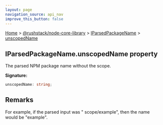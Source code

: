 ```yaml
---
layout: page
navigation_source: api_nav
improve_this_button: false
---
```



[Home](./index.md) &gt; [@rushstack/node-core-library](./node-core-library.md) &gt; [IParsedPackageName](./node-core-library.iparsedpackagename.md) &gt; [unscopedName](./node-core-library.iparsedpackagename.unscopedname.md)

## IParsedPackageName.unscopedName property

The parsed NPM package name without the scope.

<b>Signature:</b>

```typescript
unscopedName: string;
```

## Remarks

For example, if the parsed input was " scope/example", then the name would be "example".
